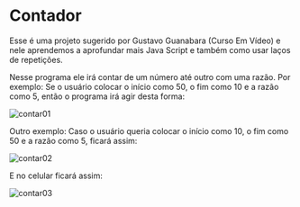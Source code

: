 # Contador

Esse é uma projeto sugerido por Gustavo Guanabara (Curso Em Vídeo) e nele aprendemos a aprofundar mais Java Script e também como usar laços de repetições.

Nesse programa ele irá contar de um número até outro com uma razão. Por exemplo: Se o usuário colocar o início como 50, o fim como 10 e a razão como 5, então o programa irá agir desta forma:

![contar01](https://i.imgur.com/xKQUeZr.png)

Outro exemplo: Caso o usuário queria colocar o início como 10, o fim como 50 e a razão como 5, ficará assim:

![contar02](https://i.imgur.com/8kG98CZ.png)

E no celular ficará assim:

![contar03](https://i.imgur.com/QdwMyS6.png)